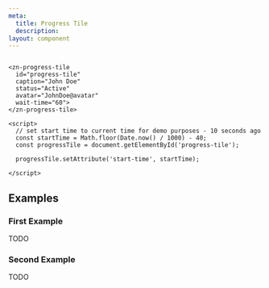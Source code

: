 ```yaml
---
meta:
  title: Progress Tile
  description:
layout: component
---
```


```html:preview

<zn-progress-tile
  id="progress-tile"
  caption="John Doe"
  status="Active"
  avatar="JohnDoe@avatar"
  wait-time="60">
</zn-progress-tile>

<script>
  // set start time to current time for demo purposes - 10 seconds ago
  const startTime = Math.floor(Date.now() / 1000) - 40;
  const progressTile = document.getElementById('progress-tile');

  progressTile.setAttribute('start-time', startTime);
  
</script>
```

## Examples

### First Example

TODO

### Second Example

TODO


